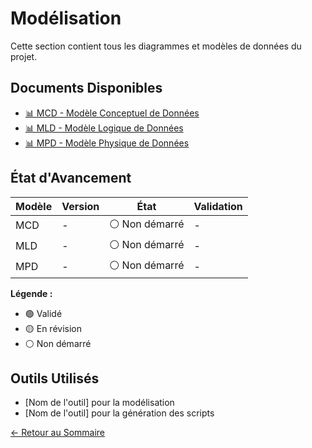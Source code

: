 # Modélisation

Cette section contient tous les diagrammes et modèles de données du projet.

## Documents Disponibles

- [📊 MCD - Modèle Conceptuel de Données](./mcd.md)
- [📊 MLD - Modèle Logique de Données](./mld.md)
- [📊 MPD - Modèle Physique de Données](./mpd.md)

## État d'Avancement

| Modèle | Version | État | Validation |
|--------|---------|------|------------|
| MCD | - | ⚪ Non démarré | - |
| MLD | - | ⚪ Non démarré | - |
| MPD | - | ⚪ Non démarré | - |

**Légende :**
- 🟢 Validé
- 🟡 En révision
- ⚪ Non démarré

## Outils Utilisés
- [Nom de l'outil] pour la modélisation
- [Nom de l'outil] pour la génération des scripts

[← Retour au Sommaire](../../README.md) 
